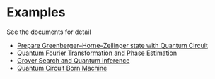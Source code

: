 # Examples

See the documents for detail

* [Prepare Greenberger–Horne–Zeilinger state with Quantum Circuit](https://quantumbfs.github.io/Yao.jl/latest/tutorial/GHZ/)
* [Quantum Fourier Transformation and Phase Estimation](https://quantumbfs.github.io/Yao.jl/latest/tutorial/QFT/)
* [Grover Search and Quantum Inference](https://quantumbfs.github.io/Yao.jl/latest/tutorial/Grover/)
* [Quantum Circuit Born Machine](https://quantumbfs.github.io/Yao.jl/latest/tutorial/QCBM/)
